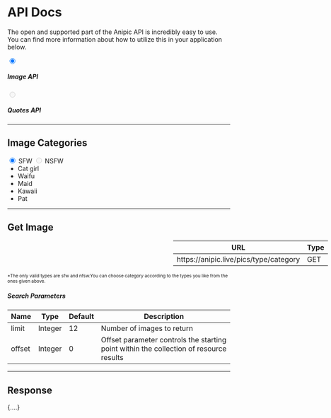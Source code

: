 <html lang="en">
<head>
    <link href="https://cdn.jsdelivr.net/npm/bootstrap@5.0.2/dist/css/bootstrap.min.css" rel="stylesheet"
        integrity="sha384-EVSTQN3/azprG1Anm3QDgpJLIm9Nao0Yz1ztcQTwFspd3yD65VohhpuuCOmLASjC" crossorigin="anonymous">
    <link rel="preconnect" href="https://fonts.googleapis.com">
    <link rel="preconnect" href="https://fonts.gstatic.com" crossorigin>
    <link href="https://fonts.googleapis.com/css2?family=Space+Mono&display=swap" rel="stylesheet">
</head>
<body>
    <main
        class="container w-xl-50 w-xxl-50 w-lg-50 w-md-50 d-flex justify-content-center mt-3 border border-1 flex-column bg-light">
        <h1 class="text-center display-5 fw-bold text-dark " >API Docs</h1>
        <p class="text-center text-dark">
            The open and supported part of the Anipic API is incredibly easy to use.
            <br>
            You can find more information about how to utilize this in your application below.
        </p>
        <div class="btn-group" role="group" aria-label="Basic radio toggle button group">
            <input type="radio" class="btn-check " name="section" id="imageSection" autocomplete="off" 
                checked>
            <label class="btn btn-outline-dark py-3 border-0 me-2 " for="imageSection"> <h5>Image API</h5></label>
            <input type="radio" class="btn-check" name="section" id="quoteSection"  autocomplete="off" disabled>
            <label class="btn btn-outline-dark py-3 border-0 " for="quoteSection" disabled><h5 class="text-dark">Quotes API</h5></label>
        </div>
        <hr>
        <section id="image" style="display: block;">
            <h2 class="text-center mb-2 text-dark">Image Categories</h2>
            <div class="btn-group d-flex justify-content-center w-25 mx-auto role=" group"
                aria-label="Basic radio toggle button group">
                <input type="radio" class="btn-check" name="btnradio" id="btnradio1" autocomplete="off" 
                    checked>
                <label class="btn btn-outline-dark border-0  me-2" for="btnradio1"> SFW</label>
                <input type="radio" class="btn-check " name="btnradio" id="btnradio2" autocomplete="off"
                   disabled>
                <label class="btn btn-outline-dark  border-0" for="btnradio2">NSFW</label>
            </div>
            <ul class="list-group text-start w-50 mt-2    " style="display: block; margin: auto; max-height: 250px;
                        overflow-y: auto;  " id="sfw">
                <li class="list-group-item ">Cat girl</li>
                <li class="list-group-item ">Waifu</li>
                <li class="list-group-item ">Maid</li>
                <li class="list-group-item ">Kawaii</li>
                <li class="list-group-item ">Pat</li>
            </ul>
            <hr>
            <h2 class="text-center  mb-2 text-dark ">Get Image</h2>
            <table class="table w-50 " style="margin-left: 375px;">
                <thead class="table-dark">
                    <tr>
                        <th scope="col">URL</th>
                        <th scope="col">Type</th>
                    </tr>
                </thead>
                <tbody>
                    <tr>
                        <td scope="row">https://anipic.live/pics/type/category</td>
                        <td>GET</td>
                    </tr>
                </tbody>
            </table>
            <p class="fst-italic mx-auto text-center" style="font-size:10px;">
                *The only valid types are sfw and nfsw.You can
                choose category according to the types you like from the ones given above.
            </p>
            <h5 class="text-center  mb-2 ">Search Parameters</h5>
            <table class="table w-50 mx-auto">
                <thead class="table-dark">
                    <tr>
                        <th scope="col">Name</th>
                        <th scope="col">Type</th>
                        <th scope="col">Default</th>
                        <th scope="col">Description</th>
                    </tr>
                </thead>
                <tbody>
                    <tr>
                        <td >limit</td>
                        <td>Integer</td>
                        <td>12</td>
                        <td>Number of images to return</td>
                    </tr>
                    <tr>
                        <td >offset</td>
                        <td>Integer</td>
                        <td>0</td>
                        <td>Offset parameter controls the starting point within the collection of resource results</td>
                    </tr>
                </tbody>
            </table>
            <hr>
            <h2 class="text-center  mb-2 text-dark">Response</h2>
            <span class="justify-content-center text-dark h5" id="response" style="display: flex;">{....}</span>
        </section>
    </main>
</body>
</html>
